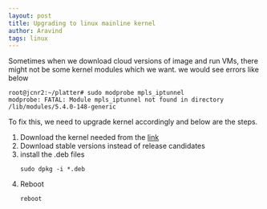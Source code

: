 ```yaml
---
layout: post
title: Upgrading to linux mainline kernel
author: Aravind
tags: linux
---
```


Sometimes when we download cloud versions of image and run VMs, there might not be some kernel modules which we want. we would see errors like below 

```
root@jcnr2:~/platter# sudo modprobe mpls_iptunnel
modprobe: FATAL: Module mpls_iptunnel not found in directory /lib/modules/5.4.0-148-generic
```

To fix this, we need to upgrade kernel accordingly and below are the steps.

1. Download the kernel needed from the [link](https://kernel.ubuntu.com/~kernel-ppa/mainline/?C=N%3BO%3DD&ref=itsfoss.com)
2. Download stable versions instead of release candidates
3. install the .deb files 
    ```
    sudo dpkg -i *.deb
    ```
4. Reboot
    ```
    reboot
    ```
